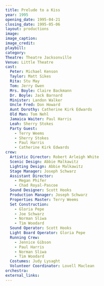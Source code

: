 ```yaml
---
title: Prelude to a Kiss
year: 1995
opening_date: 1995-04-21
closing_date: 1995-05-06
layout: productions
image:
image_caption:
image_credit:
playbill: 
category: 
Theatre: Theatre Jacksonville
Venue: Little Theatre
cast:
  Peter: Michael Kenson
  Taylor: Matt Sikes
  Rita: Stu May
  Tom: Jerry Owen
  Mrs. Boyle: Claire Backmann
  Dr. Boyle: Jack Barnard
  Minister: Landon Walker
  Uncle Fred: Don Howard
  Aunt Dorothy: Catherine Kirk Edwards
  Old Man: Tom Nehl
  Jamaica Waiter: Paul Harris
  Leah: Sherry Stokes
  Party Guest: 
    - Terry Weems
    - Sherry Stokes
    - Paul Harris
    - Catherine Kirk Edwards
crew:
  Artistic Director: Robert Arleigh White
  Scenic Design: Abbie Malkawitz
  Lighting Design: Abbie Malkawitz
  Stage Manager: Joseph Schwarz
  Assistant Director: 
    - Megan Phifer
    - Chad Royal-Pascoe
  Sound Designer: Scott Hooks
  Production Manager: Joseph Schwarz
  Properties Master: Terry Weems
  Set Construction: 
    - Gloria Pepe
    - Joe Schwarz
    - Norman Sliwa
    - Tim Woodard
  Sound Operator: Scott Hooks
  Light Board Operator: Gloria Pepe
  Running Crew: 
    - Jennice Gibson
    - Paul Harris
    - Norman Sliwa
    - Tim Woodard
  Costumes: Judy Lysaght
  Volunteer Coordinator: Lovell Maclean
orchestra:
external_links:
---
```

